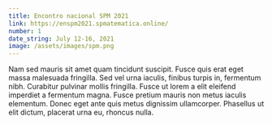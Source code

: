 ```yaml
---
title: Encontro nacional SPM 2021
link: https://enspm2021.spmatematica.online/
number: 1
date_string: July 12-16, 2021
image: /assets/images/spm.png
---
```

Nam sed mauris sit amet quam tincidunt suscipit. Fusce quis erat eget massa malesuada fringilla. Sed vel urna iaculis, finibus turpis in, fermentum nibh. Curabitur pulvinar mollis fringilla. Fusce ut lorem a elit eleifend imperdiet a fermentum magna. Fusce pretium mauris non metus iaculis elementum. Donec eget ante quis metus dignissim ullamcorper. Phasellus ut elit dictum, placerat urna eu, rhoncus nulla. 
